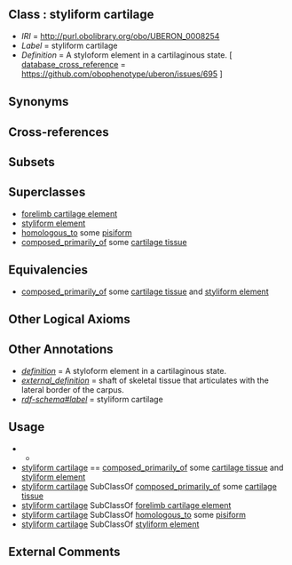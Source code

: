 
## Class : styliform cartilage

 * *IRI* = http://purl.obolibrary.org/obo/UBERON_0008254
 * *Label* = styliform cartilage
 * *Definition* = A styloform element in a cartilaginous state. [ [database_cross_reference](../../ef/oboInOwl#hasDbXref.md) = https://github.com/obophenotype/uberon/issues/695 ]

## Synonyms


## Cross-references


## Subsets


## Superclasses

 * [forelimb cartilage element](../../UBERON/83/UBERON_0010883.md)
 * [styliform element](../../UBERON/61/UBERON_0035561.md)
 * [homologous_to](../../RO/58/RO_0002158.md) some [pisiform](../../UBERON/29/UBERON_0001429.md)
 * [composed_primarily_of](../../RO/73/RO_0002473.md) some [cartilage tissue](../../UBERON/18/UBERON_0002418.md)

## Equivalencies

 * [composed_primarily_of](../../RO/73/RO_0002473.md) some [cartilage tissue](../../UBERON/18/UBERON_0002418.md) and [styliform element](../../UBERON/61/UBERON_0035561.md)

## Other Logical Axioms


## Other Annotations

 * *[definition](../../IAO/15/IAO_0000115.md)* = A styloform element in a cartilaginous state.
 * *[external_definition](../../UBPROP/01/UBPROP_0000001.md)* = shaft of skeletal tissue that articulates with the lateral border of the carpus.
 * *[rdf-schema#label](../../el/rdf-schema#label.md)* = styliform cartilage

## Usage

 * -
 * [styliform cartilage](../../UBERON/54/UBERON_0008254.md) == [composed_primarily_of](../../RO/73/RO_0002473.md) some [cartilage tissue](../../UBERON/18/UBERON_0002418.md) and [styliform element](../../UBERON/61/UBERON_0035561.md)
 * [styliform cartilage](../../UBERON/54/UBERON_0008254.md) SubClassOf [composed_primarily_of](../../RO/73/RO_0002473.md) some [cartilage tissue](../../UBERON/18/UBERON_0002418.md)
 * [styliform cartilage](../../UBERON/54/UBERON_0008254.md) SubClassOf [forelimb cartilage element](../../UBERON/83/UBERON_0010883.md)
 * [styliform cartilage](../../UBERON/54/UBERON_0008254.md) SubClassOf [homologous_to](../../RO/58/RO_0002158.md) some [pisiform](../../UBERON/29/UBERON_0001429.md)
 * [styliform cartilage](../../UBERON/54/UBERON_0008254.md) SubClassOf [styliform element](../../UBERON/61/UBERON_0035561.md)

## External Comments

